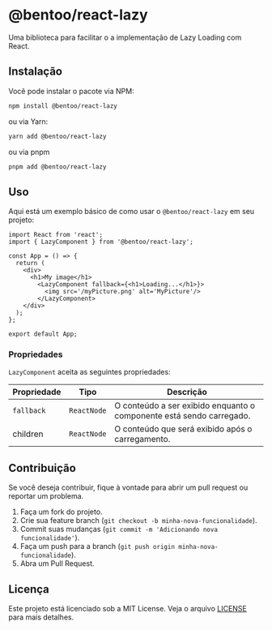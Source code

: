 
# @bentoo/react-lazy

Uma biblioteca para facilitar o a implementação de Lazy Loading com React.

## Instalação

Você pode instalar o pacote via NPM:

```bash
npm install @bentoo/react-lazy
```
ou via Yarn:

```bash
yarn add @bentoo/react-lazy
```
ou via pnpm
```bash
pnpm add @bentoo/react-lazy
```

## Uso

Aqui está um exemplo básico de como usar o `@bentoo/react-lazy` em seu projeto:

```tsx
import React from 'react';
import { LazyComponent } from '@bentoo/react-lazy';

const App = () => {
  return (
    <div>
      <h1>My image</h1>
        <LazyComponent fallback={<h1>Loading...</h1>}>
          <img src='/myPicture.png' alt='MyPicture'/>
        </LazyComponent>
    </div>
  );
};

export default App;
```

### Propriedades

`LazyComponent` aceita as seguintes propriedades:

| Propriedade | Tipo      | Descrição                     |
|-------------|-----------|-------------------------------|
| `fallback` |	`ReactNode` |	O conteúdo a ser exibido enquanto o componente está sendo carregado.|
|children	| `ReactNode`	| O conteúdo que será exibido após o carregamento.|

## Contribuição

Se você deseja contribuir, fique à vontade para abrir um pull request ou reportar um problema. 

1. Faça um fork do projeto.
2. Crie sua feature branch (`git checkout -b minha-nova-funcionalidade`).
3. Commit suas mudanças (`git commit -m 'Adicionando nova funcionalidade'`).
4. Faça um push para a branch (`git push origin minha-nova-funcionalidade`).
5. Abra um Pull Request.

## Licença

Este projeto está licenciado sob a MIT License. Veja o arquivo [LICENSE](LICENSE) para mais detalhes.